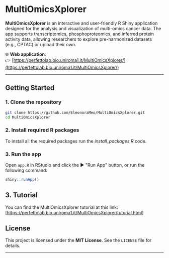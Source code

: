 

# MultiOmicsXplorer

**MultiOmicsXplorer** is an interactive and user-friendly R Shiny application designed for the analysis and visualization of multi-omics cancer data. The app supports transcriptomics, phosphoproteomics, and inferred protein activity data, allowing researchers to explore pre-harmonized datasets (e.g., CPTAC) or upload their own.

🌐 **Web application**:  
👉 [https://perfettolab.bio.uniroma1.it/MultiOmicsXplorer/](https://perfettolab.bio.uniroma1.it/MultiOmicsXplorer/)

---

## Getting Started

### 1. Clone the repository

```bash
git clone https://github.com/EleonoraMeo/MultiOmicsXplorer.git
cd MultiOmicsXplorer
```

### 2. Install required R packages

To install all the required packages run the *install_packages.R* code.

### 3. Run the app

Open `app.R` in RStudio and click the ▶️ "Run App" button, or run the following command:

```r
shiny::runApp()
```

## 3. Tutorial

You can find the MultiOmicsXplorer tutorial at this link:
[https://perfettolab.bio.uniroma1.it/MultiOmicsXplorer/tutorial.html]

## License

This project is licensed under the **MIT License**. See the `LICENSE` file for details.

---



